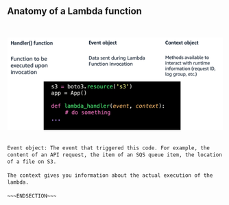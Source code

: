 <!SLIDE >
## Anatomy of a Lambda function

<br>

![Anatomy](anatomy.png)

~~~SECTION:notes~~~

Event object: The event that triggered this code. For example, the content of an API request, the item of an SQS queue item, the location of a file on S3.

The context gives you information about the actual execution of the lambda.

~~~ENDSECTION~~~
